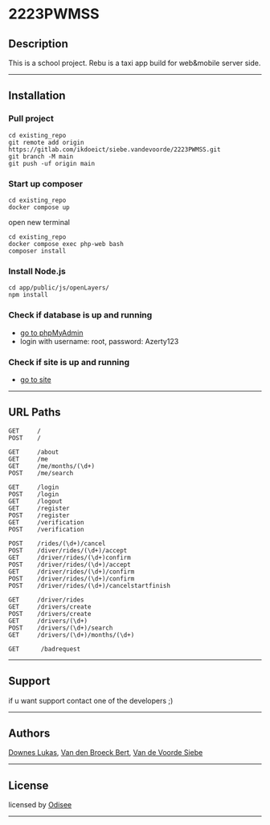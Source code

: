 # 2223PWMSS

## Description

This is a school project. Rebu is a taxi app build for web&mobile server side.

---

## Installation

### Pull project

```
cd existing_repo
git remote add origin https://gitlab.com/ikdoeict/siebe.vandevoorde/2223PWMSS.git
git branch -M main
git push -uf origin main
```

### Start up composer

```
cd existing_repo
docker compose up
```
open new terminal
```
cd existing_repo
docker compose exec php-web bash
composer install
```

### Install Node.js
```
cd app/public/js/openLayers/
npm install
```

### Check if database is up and running

- [go to phpMyAdmin](http://localhost:8001)
- login with username: root, password: Azerty123

### Check if site is up and running

- [go to site](http://localhost:8080)

---

## URL Paths

```
GET     /
POST    /

GET     /about
GET     /me
GET     /me/months/(\d+)
POST    /me/search

GET     /login
POST    /login
GET     /logout
GET     /register
POST    /register
GET     /verification
POST    /verification

POST 	/rides/(\d+)/cancel
POST    /diver/rides/(\d+)/accept
GET     /driver/rides/(\d+)confirm
POST 	/driver/rides/(\d+)/accept
GET 	/driver/rides/(\d+)/confirm
POST 	/driver/rides/(\d+)/confirm
POST 	/driver/rides/(\d+)/cancelstartfinish

GET 	/driver/rides
GET     /drivers/create
POST    /drivers/create
GET 	/drivers/(\d+)
POST 	/drivers/(\d+)/search
GET 	/drivers/(\d+)/months/(\d+)

GET 	 /badrequest
```

---

## Support

if u want support contact one of the developers ;)

---

## Authors

[Downes Lukas](https://gitlab.com/lukas.downes), 
[Van den Broeck Bert](https://gitlab.com/bert.vandenbroeck), 
[Van de Voorde Siebe](https://gitlab.com/siebe.vandevoorde)

---

## License

licensed by [Odisee](https://odisee.be)

---